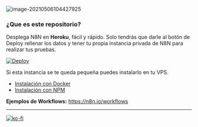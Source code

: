 ![image-20210506104427925](https://tva1.sinaimg.cn/large/008i3skNgy1gq8sv4q7cqj303k03kweo.jpg)



### ¿Que es este repositorio?

Desplega N8N en **Heroku**, fácil y rápido. Solo tendrás que darle al botón de Deploy rellenar los datos y tener tu propia instancia privada de N8N para realizar tus pruebas.



[![Deploy](https://www.herokucdn.com/deploy/button.svg)](https://heroku.com/deploy?template=https://github.com/aitorroma/n8n-heroku)



Si esta instancia se te queda pequeña puedes instalarlo en tu VPS.

* [Instalación con Docker](https://www.comunidad-n8n.com/instalacion-con-docker/)
* [Instalación con NPM](https://www.comunidad-n8n.com/instalacion-con-npm/)

**Ejemplos de Workflows:** https://n8n.io/workflows

----------------------------------------------------------

[![ko-fi](https://ko-fi.com/img/githubbutton_sm.svg)](https://ko-fi.com/J3J64AN17)


